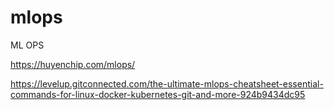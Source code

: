 # mlops
ML OPS

https://huyenchip.com/mlops/


https://levelup.gitconnected.com/the-ultimate-mlops-cheatsheet-essential-commands-for-linux-docker-kubernetes-git-and-more-924b9434dc95



